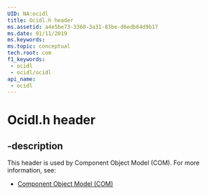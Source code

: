 ```yaml
---
UID: NA:ocidl
title: Ocidl.h header
ms.assetid: a4e5be73-3360-3a31-83be-d6edb64d9b17
ms.date: 01/11/2019
ms.keywords: 
ms.topic: conceptual
tech.root: com
f1_keywords:
 - ocidl
 - ocidl/ocidl
api_name:
 - ocidl
---
```


# Ocidl.h header


## -description

This header is used by Component Object Model (COM). For more information, see:

- [Component Object Model (COM)](../_com/index.md)

